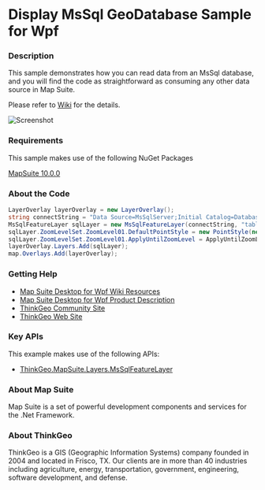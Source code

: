 # Display MsSql GeoDatabase Sample for Wpf

### Description

This sample demonstrates how you can read data from an MsSql database, and you will find the code as straightforward as consuming any other data source in Map Suite.

Please refer to [Wiki](http://wiki.thinkgeo.com/wiki/map_suite_desktop_for_wpf) for the details.

![Screenshot](https://github.com/ThinkGeo/DisplayMsSqlDatabaseSample-ForWpf/blob/master/Screenshot.png)

### Requirements
This sample makes use of the following NuGet Packages

[MapSuite 10.0.0](https://www.nuget.org/packages?q=ThinkGeo)

### About the Code
```csharp
LayerOverlay layerOverlay = new LayerOverlay();
string connectString = "Data Source=MsSqlServer;Initial Catalog=DatabaseName;Persist Security Info=True;User ID=username;Password=password";
MsSqlFeatureLayer sqlLayer = new MsSqlFeatureLayer(connectString, "tableName", "featureId");
sqlLayer.ZoomLevelSet.ZoomLevel01.DefaultPointStyle = new PointStyle(new GeoImage(@"..\..\AppData\marker.png"));
sqlLayer.ZoomLevelSet.ZoomLevel01.ApplyUntilZoomLevel = ApplyUntilZoomLevel.Level20;
layerOverlay.Layers.Add(sqlLayer);
map.Overlays.Add(layerOverlay);
```

### Getting Help

- [Map Suite Desktop for Wpf Wiki Resources](http://wiki.thinkgeo.com/wiki/map_suite_desktop_for_wpf)
- [Map Suite Desktop for Wpf Product Description](https://thinkgeo.com/ui-controls#desktop-platforms)
- [ThinkGeo Community Site](http://community.thinkgeo.com/)
- [ThinkGeo Web Site](http://www.thinkgeo.com)

### Key APIs
This example makes use of the following APIs:

- [ThinkGeo.MapSuite.Layers.MsSqlFeatureLayer](http://wiki.thinkgeo.com/wiki/api/ThinkGeo.MapSuite.Layers.ThinkGeo.MapSuite.Layers.MsSqlFeatureLayer)

### About Map Suite
Map Suite is a set of powerful development components and services for the .Net Framework.

### About ThinkGeo
ThinkGeo is a GIS (Geographic Information Systems) company founded in 2004 and located in Frisco, TX. Our clients are in more than 40 industries including agriculture, energy, transportation, government, engineering, software development, and defense.
